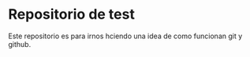 # Repositorio de test

Este repositorio es para irnos hciendo una idea de como funcionan git y github.